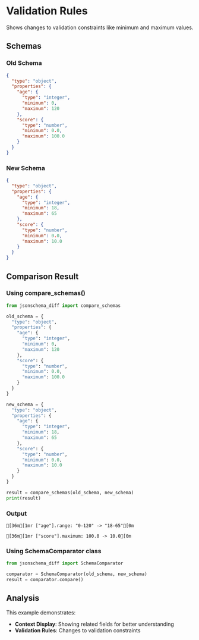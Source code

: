 # Validation Rules

Shows changes to validation constraints like minimum and maximum values.

## Schemas

### Old Schema

```json
{
  "type": "object",
  "properties": {
    "age": {
      "type": "integer",
      "minimum": 0,
      "maximum": 120
    },
    "score": {
      "type": "number",
      "minimum": 0.0,
      "maximum": 100.0
    }
  }
}
```

### New Schema

```json
{
  "type": "object",
  "properties": {
    "age": {
      "type": "integer",
      "minimum": 18,
      "maximum": 65
    },
    "score": {
      "type": "number",
      "minimum": 0.0,
      "maximum": 10.0
    }
  }
}
```

## Comparison Result

### Using compare_schemas()

```python
from jsonschema_diff import compare_schemas

old_schema = {
  "type": "object",
  "properties": {
    "age": {
      "type": "integer",
      "minimum": 0,
      "maximum": 120
    },
    "score": {
      "type": "number",
      "minimum": 0.0,
      "maximum": 100.0
    }
  }
}

new_schema = {
  "type": "object",
  "properties": {
    "age": {
      "type": "integer",
      "minimum": 18,
      "maximum": 65
    },
    "score": {
      "type": "number",
      "minimum": 0.0,
      "maximum": 10.0
    }
  }
}

result = compare_schemas(old_schema, new_schema)
print(result)
```

### Output

```
[36m[1mr ["age"].range: "0-120" -> "18-65"[0m

[36m[1mr ["score"].maximum: 100.0 -> 10.0[0m
```

### Using SchemaComparator class

```python
from jsonschema_diff import SchemaComparator

comparator = SchemaComparator(old_schema, new_schema)
result = comparator.compare()
```

## Analysis

This example demonstrates:

- **Context Display**: Showing related fields for better understanding
- **Validation Rules**: Changes to validation constraints
